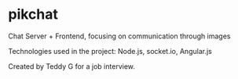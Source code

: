 pikchat
=======

Chat Server + Frontend, focusing on communication through images

Technologies used in the project: Node.js, socket.io, Angular.js

Created by Teddy G for a job interview.